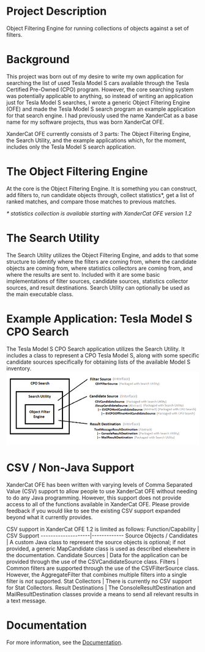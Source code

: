 # Project Description

Object Filtering Engine for running collections of objects against a set of filters.

# Background

This project was born out of my desire to write my own application for searching the list of used Tesla Model S cars available through the Tesla Certified Pre-Owned (CPO) program.  However, the core searching system was potentially applicable to anything, so instead of writing an application just for Tesla Model S searches, I wrote a generic Object Filtering Engine (OFE) and made the Tesla Model S search program an example application for that search engine.  I had previously used the name XanderCat as a base name for my software projects, thus was born XanderCat OFE.

XanderCat OFE currently consists of 3 parts:  The Object Filtering Engine, the Search Utility, and the example applications which, for the moment, includes only the Tesla Model S search application.

# The Object Filtering Engine

At the core is the Object Filtering Engine.  It is something you can construct, add filters to, run candidate objects through, collect statistics*, get a list of ranked matches, and compare those matches to previous matches.

_* statistics collection is available starting with XanderCat OFE version 1.2_

# The Search Utility

The Search Utility utilizes the Object Filtering Engine, and adds to that some structure to identify where the filters are coming from, where the candidate objects are coming from, where statistics collectors are coming from, and where the results are sent to.  Included with it are some basic implementations of filter sources, candidate sources, statistics collector sources, and result destinations.  Search Utility can optionally be used as the main executable class.

# Example Application:  Tesla Model S CPO Search

The Tesla Model S CPO Search application utilizes the Search Utility.  It includes a class to represent a CPO Tesla Model S, along with some specific candidate sources specifically for obtaining lists of the available Model S inventory.
![](Home_cpo-search-app-visualization.png)

# CSV / Non-Java Support

XanderCat OFE has been written with varying levels of Comma Separated Value (CSV) support to allow people to use XanderCat OFE without needing to do any Java programming.  However, this support does not provide access to all of the functions available in XanderCat OFE.  Please provide feedback if you would like to see the existing CSV support expanded beyond what it currently provides.

CSV support in XanderCat OFE 1.2 is limited as follows:
Function/Capability |  CSV Support
--------------------|-------------
Source Objects / Candidates | A custom Java class to represent the source objects is optional; if not provided, a generic MapCandidate class is used as described elsewhere in the documentation.
Candidate Sources | Data for the application can be provided through the use of the CSVCandidateSource class.
Filters |  Common filters are supported through the use of the CSVFilterSource class.  However, the AggregateFilter that combines multiple filters into a single filter is _not_ supported.
Stat Collectors | There is currently no CSV support for Stat Collectors.
Result Destinations | The ConsoleResultDestination and MailResultDestination classes provide a means to send all relevant results in a text message.

# Documentation

For more information, see the [Documentation](Documentation.md).

